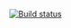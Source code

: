 [![Build status](https://build.appcenter.ms/v0.1/apps/420be9c8-9bbd-4905-886a-3f7a337c1a00/branches/main/badge)](https://appcenter.ms)
